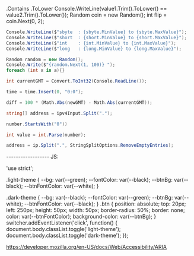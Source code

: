 .Contains .ToLower
Console.WriteLine(value1.Trim().ToLower() == value2.Trim().ToLower());
Random coin = new Random();
int flip = coin.Next(0, 2);

```csharp
Console.WriteLine($"sbyte  : {sbyte.MinValue} to {sbyte.MaxValue}");
Console.WriteLine($"short  : {short.MinValue} to {short.MaxValue}");
Console.WriteLine($"int    : {int.MinValue} to {int.MaxValue}");
Console.WriteLine($"long   : {long.MinValue} to {long.MaxValue}");
```

```csharp
Random random = new Random();
Console.Write($"{random.Next(1, 100)} ");
foreach (int x in a){}
```

```csharp
int currentGMT = Convert.ToInt32(Console.ReadLine());
```

```csharp
time = time.Insert(0, "0:0");
```

```csharp
diff = 100 * (Math.Abs(newGMT) - Math.Abs(currentGMT));
```

```csharp
string[] address = ipv4Input.Split(".");
```

```csharp
number.StartsWith("0")) 
```

```csharp
int value = int.Parse(number);
```

```csharp
address = ip.Split(".", StringSplitOptions.RemoveEmptyEntries);
```

------------------ JS:

'use strict';


.light-theme {
  --bg: var(--green);
  --fontColor: var(--black);
  --btnBg: var(--black);
  --btnFontColor: var(--white);
}

.dark-theme {
  --bg: var(--black);
  --fontColor: var(--green);
  --btnBg: var(--white);
  --btnFontColor: var(--black);
}
.btn {
  position: absolute;
  top: 20px;
  left: 250px;
  height: 50px;
  width: 50px;
  border-radius: 50%;
  border: none;
  color: var(--btnFontColor);
  background-color: var(--btnBg);
}
switcher.addEventListener('click', function() {
    document.body.classList.toggle('light-theme');
    document.body.classList.toggle('dark-theme');
});

https://developer.mozilla.org/en-US/docs/Web/Accessibility/ARIA
